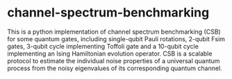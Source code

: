 # channel-spectrum-benchmarking
This is a python implementation of channel spectrum benchmarking (CSB) for some quantum gates, including single-qubit Pauli rotations, 2-qubit Fsim gates, 3-qubit
cycle implementing Toffoli gate and a 10-qubit cycle implementing an Ising Hamiltonian evolution operator. CSB is a scalable
protocol to estimate the individual noise properties of a universal quantum process from the noisy eigenvalues of its corresponding quantum channel.
